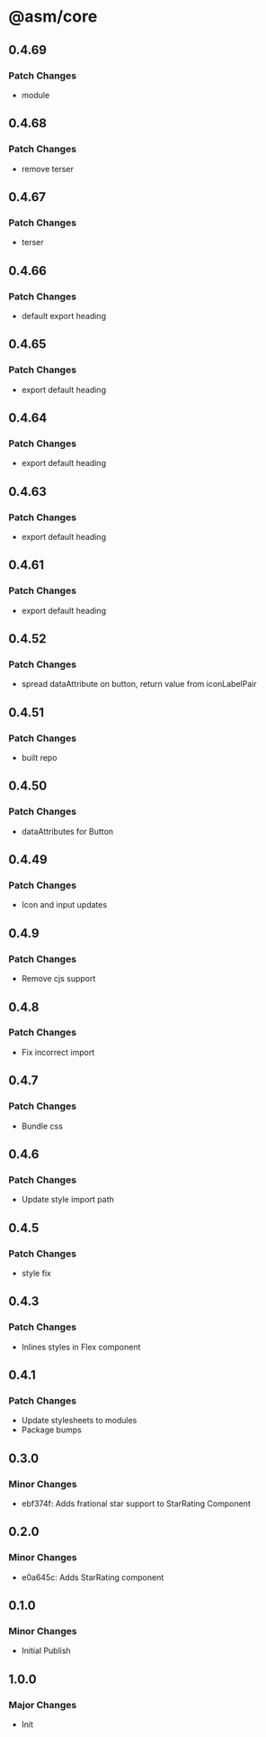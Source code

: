 # @asm/core

## 0.4.69

### Patch Changes

- module

## 0.4.68

### Patch Changes

- remove terser

## 0.4.67

### Patch Changes

- terser

## 0.4.66

### Patch Changes

- default export heading

## 0.4.65

### Patch Changes

- export default heading

## 0.4.64

### Patch Changes

- export default heading

## 0.4.63

### Patch Changes

- export default heading

## 0.4.61

### Patch Changes

- export default heading

## 0.4.52

### Patch Changes

- spread dataAttribute on button, return value from iconLabelPair

## 0.4.51

### Patch Changes

- built repo

## 0.4.50

### Patch Changes

- dataAttributes for Button

## 0.4.49

### Patch Changes

- Icon and input updates

## 0.4.9

### Patch Changes

- Remove cjs support

## 0.4.8

### Patch Changes

- Fix incorrect import

## 0.4.7

### Patch Changes

- Bundle css

## 0.4.6

### Patch Changes

- Update style import path

## 0.4.5

### Patch Changes

- style fix

## 0.4.3

### Patch Changes

- Inlines styles in Flex component

## 0.4.1

### Patch Changes

- Update stylesheets to modules
- Package bumps

## 0.3.0

### Minor Changes

- ebf374f: Adds frational star support to StarRating Component

## 0.2.0

### Minor Changes

- e0a645c: Adds StarRating component

## 0.1.0

### Minor Changes

- Initial Publish

## 1.0.0

### Major Changes

- Init
